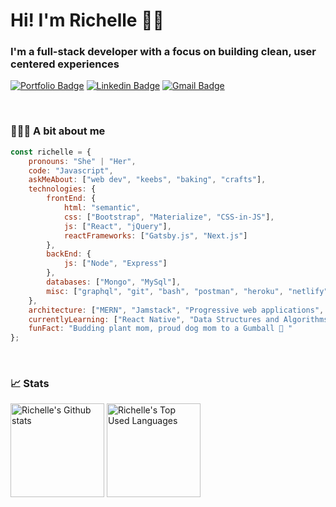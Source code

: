 <h1>Hi! I'm Richelle ✌🏼</h1>

<h3>I'm a full-stack developer with a focus on building clean, user centered experiences</h3>

[![Portfolio Badge](https://img.shields.io/badge/richelleb.dev-563D7C.svg?&style=flat-square&logo=Google-Chrome&logoColor=white&link=https://richelleb.dev/)](https://richelleb.dev/)
[![Linkedin Badge](https://img.shields.io/badge/-@richellebillones-blue?style=flat-square&logo=Linkedin&logoColor=white&link=https://www.linkedin.com/in/richellebillones/)](https://www.linkedin.com/in/richellebillones/)
[![Gmail Badge](https://img.shields.io/badge/-rbillones921@gmail.com-E34D32?style=flat-square&logo=Gmail&logoColor=white&link=mailto:rbillones921@gmail.com)](mailto:rbillones921@gmail.com)

<br />

<h3>👩🏻‍💻 A bit about me</h3>

```javascript
const richelle = {
    pronouns: "She" | "Her",
    code: "Javascript",
    askMeAbout: ["web dev", "keebs", "baking", "crafts"],
    technologies: {
        frontEnd: {
            html: "semantic",
            css: ["Bootstrap", "Materialize", "CSS-in-JS"],
            js: ["React", "jQuery"],
            reactFrameworks: ["Gatsby.js", "Next.js"]
        },
        backEnd: {
            js: ["Node", "Express"]
        },
        databases: ["Mongo", "MySql"],
        misc: ["graphql", "git", "bash", "postman", "heroku", "netlify"]
    },
    architecture: ["MERN", "Jamstack", "Progressive web applications", "Single page applications"],
    currentlyLearning: ["React Native", "Data Structures and Algorithms"],
    funFact: "Budding plant mom, proud dog mom to a Gumball 🐶 "
};
```


<br />

<h3>📈 Stats</h3>
<img height="150em" align="center" src="https://github-readme-stats.vercel.app/api?username=rchlblns&hide=contribs,stars&count_private=true&show_icons=true&include_all_commits=yes&theme=prussian&custom_title=Github Stats" alt="Richelle's Github stats"/>

<img height="150em" align="center" src="https://github-readme-stats.vercel.app/api/top-langs/?username=rchlblns&layout=compact&theme=prussian" alt="Richelle's Top Used Languages"/>
